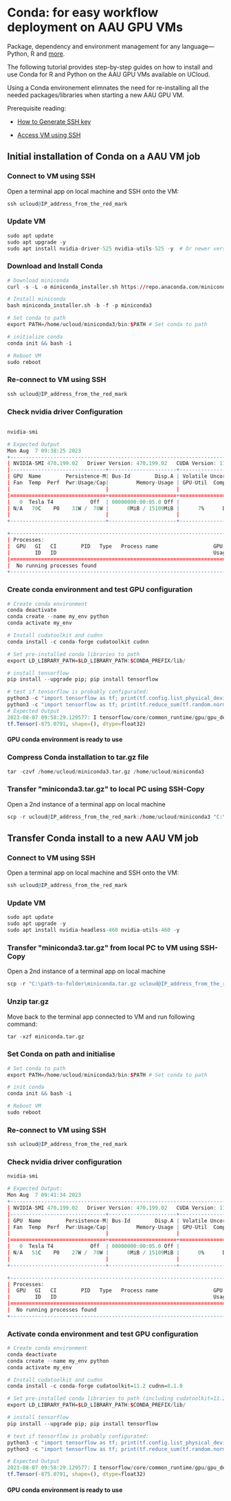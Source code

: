 # Conda: for easy workflow deployment on AAU GPU VMs

Package, dependency and environment management for any language—Python, R and [more](https://docs.conda.io/en/latest/).

The following tutorial provides step-by-step guides on how to install and use Conda for R and Python on the AAU GPU VMs available on UCloud.

Using a Conda environement elimnates the need for re-installing all the needed packages/libraries when starting a new AAU GPU VM.

Prerequisite reading:

- [How to Generate SSH key](/Tutorials/VMs/shh/)

- [Access VM using SSH](/Tutorials/VMs/connectVM/)

## Initial installation of Conda on a AAU VM job

### Connect to VM using SSH

Open a terminal app on local machine and SSH onto the VM:


```R
ssh ucloud@IP_address_from_the_red_mark
```

### Update VM


```R
sudo apt update
sudo apt upgrade -y 
sudo apt install nvidia-driver-525 nvidia-utils-525 -y  # Or newer version
```

### Download and Install Conda 


```R
# Download miniconda 
curl -s -L -o miniconda_installer.sh https://repo.anaconda.com/miniconda/Miniconda3-latest-Linux-x86_64.sh 

# Install miniconda
bash miniconda_installer.sh -b -f -p miniconda3

# Set conda to path
export PATH=/home/ucloud/miniconda3/bin:$PATH # Set conda to path

# initialize conda
conda init && bash -i

# Reboot VM
sudo reboot
```

### Re-connect to VM using SSH 


```R
ssh ucloud@IP_address_from_the_red_mark
```

### Check nvidia driver Configuration


```R

nvidia-smi

# Expected Output
Mon Aug  7 09:38:25 2023
+-----------------------------------------------------------------------------+
| NVIDIA-SMI 470.199.02   Driver Version: 470.199.02   CUDA Version: 11.4     |
|-------------------------------+----------------------+----------------------+
| GPU  Name        Persistence-M| Bus-Id        Disp.A | Volatile Uncorr. ECC |
| Fan  Temp  Perf  Pwr:Usage/Cap|         Memory-Usage | GPU-Util  Compute M. |
|                               |                      |               MIG M. |
|===============================+======================+======================|
|   0  Tesla T4            Off  | 00000000:00:05.0 Off |                    0 |
| N/A   70C    P0    31W /  70W |      0MiB / 15109MiB |      7%      Default |
|                               |                      |                  N/A |
+-------------------------------+----------------------+----------------------+

+-----------------------------------------------------------------------------+
| Processes:                                                                  |
|  GPU   GI   CI        PID   Type   Process name                  GPU Memory |
|        ID   ID                                                   Usage      |
|=============================================================================|
|  No running processes found                                                 |
+-----------------------------------------------------------------------------+
```

### Create conda environment and test GPU configuration


```R
# Create conda environment 
conda deactivate
conda create --name my_env python
conda activate my_env

# Install cudatoolkit and cudnn
conda install -c conda-forge cudatoolkit cudnn

# Set pre-installed conda libraries to path
export LD_LIBRARY_PATH=$LD_LIBRARY_PATH:$CONDA_PREFIX/lib/

# install tensorflow
pip install --upgrade pip; pip install tensorflow

# test if tensorflow is probably configurated:
python3 -c "import tensorflow as tf; print(tf.config.list_physical_devices('GPU'))"
python3 -c "import tensorflow as tf; print(tf.reduce_sum(tf.random.normal([1000, 1000])))"
# Expected Output
2023-08-07 09:58:29.129577: I tensorflow/core/common_runtime/gpu/gpu_device.cc:1639] Created device /job:localhost/replica:0/task:0/device:GPU:0 with 13775 MB memory:  -> device: 0, name: Tesla T4, pci bus id: 0000:00:05.0, compute capability: 7.5
tf.Tensor(-875.0791, shape=(), dtype=float32)
```

#### GPU conda environment is ready to use

### Compress Conda installation to tar.gz file


```R
tar -czvf /home/ucloud/miniconda3.tar.gz /home/ucloud/miniconda3
```

### Transfer "miniconda3.tar.gz" to local PC using SSH-Copy

Open a 2nd instance of a terminal app on local machine


```R
scp -r ucloud@IP_address_from_the_red_mark:/home/ucloud/miniconda3 "C:\path-to-folder"
```

## Transfer Conda install to a new AAU VM job

### Connect to VM using SSH

Open a terminal app on local machine and SSH onto the VM:


```R
ssh ucloud@IP_address_from_the_red_mark
```

### Update VM


```R
sudo apt update
sudo apt upgrade -y 
sudo apt install nvidia-headless-460 nvidia-utils-460 -y
```

### Transfer "miniconda3.tar.gz" from local PC to VM using SSH-Copy

Open a 2nd instance of a terminal app on local machine


```R
scp -r "C:\path-to-folder\miniconda.tar.gz ucloud@IP_address_from_the_red_mark:
```

### Unzip tar.gz

Move back to the terminal app connected to VM and run following command:


```R
tar -xzf miniconda.tar.gz
```

### Set Conda on path and initialise 


```R
# Set conda to path
export PATH=/home/ucloud/miniconda3/bin:$PATH # Set conda to path

# init conda
conda init && bash -i

# Reboot VM
sudo reboot
```

### Re-connect to VM using SSH 


```R
ssh ucloud@IP_address_from_the_red_mark
```

### Check nvidia driver configuration


```R
nvidia-smi

# Expected Output:
Mon Aug  7 09:41:34 2023
+-----------------------------------------------------------------------------+
| NVIDIA-SMI 470.199.02   Driver Version: 470.199.02   CUDA Version: 11.4     |
|-------------------------------+----------------------+----------------------+
| GPU  Name        Persistence-M| Bus-Id        Disp.A | Volatile Uncorr. ECC |
| Fan  Temp  Perf  Pwr:Usage/Cap|         Memory-Usage | GPU-Util  Compute M. |
|                               |                      |               MIG M. |
|===============================+======================+======================|
|   0  Tesla T4            Off  | 00000000:00:05.0 Off |                    0 |
| N/A   51C    P0    27W /  70W |      0MiB / 15109MiB |      0%      Default |
|                               |                      |                  N/A |
+-------------------------------+----------------------+----------------------+

+-----------------------------------------------------------------------------+
| Processes:                                                                  |
|  GPU   GI   CI        PID   Type   Process name                  GPU Memory |
|        ID   ID                                                   Usage      |
|=============================================================================|
|  No running processes found                                                 |
+-----------------------------------------------------------------------------+
```

### Activate conda environment and test GPU configuration


```R
# Create conda environment 
conda deactivate
conda create --name my_env python
conda activate my_env

# Install cudatoolkit and cudnn
conda install -c conda-forge cudatoolkit=11.2 cudnn=8.1.0

# Set pre-installed conda libraries to path (including cudatoolkit=11.2 cudnn=8.1.0 )
export LD_LIBRARY_PATH=$LD_LIBRARY_PATH:$CONDA_PREFIX/lib/

# install tensorflow
pip install --upgrade pip; pip install tensorflow

# test if tensorflow is probably configurated:
python3 -c "import tensorflow as tf; print(tf.config.list_physical_devices('GPU'))"
python3 -c "import tensorflow as tf; print(tf.reduce_sum(tf.random.normal([1000, 1000])))"

# Expected Output
2023-08-07 09:58:29.129577: I tensorflow/core/common_runtime/gpu/gpu_device.cc:1639] Created device /job:localhost/replica:0/task:0/device:GPU:0 with 13775 MB memory:  -> device: 0, name: Tesla T4, pci bus id: 0000:00:05.0, compute capability: 7.5
tf.Tensor(-875.0791, shape=(), dtype=float32)
```

#### GPU conda environment is ready to use

